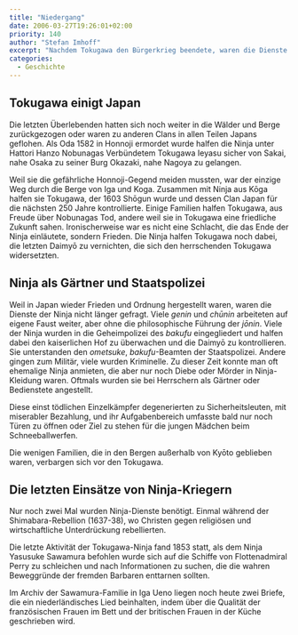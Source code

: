 ```yaml
---
title: "Niedergang"
date: 2006-03-27T19:26:01+02:00
priority: 140
author: "Stefan Imhoff"
excerpt: "Nachdem Tokugawa den Bürgerkrieg beendete, waren die Dienste von Spionen und Attentätern nicht länger nötig. Viele Ninja wurden in die Staatspolizei eingegliedert oder dienten im Verborgenen Fürsten als Leibwächter. Bei einigen Einsätzen gegen die Christen-Samurai und Ausländer wurden die Dienste zum letzten Mal eingesetzt."
categories:
  - Geschichte
---
```


## Tokugawa einigt Japan

Die letzten Überlebenden hatten sich noch weiter in die Wälder und Berge zurückgezogen oder waren zu anderen Clans in allen Teilen Japans geflohen. Als Oda 1582 in Honnoji ermordet wurde halfen die Ninja unter Hattori Hanzo Nobunagas Verbündetem Tokugawa Ieyasu sicher von Sakai, nahe Osaka zu seiner Burg Okazaki, nahe Nagoya zu gelangen.

Weil sie die gefährliche Honnoji-Gegend meiden mussten, war der einzige Weg durch die Berge von Iga und Koga. Zusammen mit Ninja aus Kōga halfen sie Tokugawa, der 1603 Shōgun wurde und dessen Clan Japan für die nächsten 250 Jahre kontrollierte. Einige Familien halfen Tokugawa, aus Freude über Nobunagas Tod, andere weil sie in Tokugawa eine friedliche Zukunft sahen. Ironischerweise war es nicht eine Schlacht, die das Ende der Ninja einläutete, sondern Frieden. Die Ninja halfen Tokugawa noch dabei, die letzten Daimyō zu vernichten, die sich den herrschenden Tokugawa widersetzten.

## Ninja als Gärtner und Staatspolizei

Weil in Japan wieder Frieden und Ordnung hergestellt waren, waren die Dienste der Ninja nicht länger gefragt. Viele _genin_ und _chūnin_ arbeiteten auf eigene Faust weiter, aber ohne die philosophische Führung der _jōnin_. Viele der Ninja wurden in die Geheimpolizei des _bakufu_ eingegliedert und halfen dabei den kaiserlichen Hof zu überwachen und die Daimyō zu kontrollieren. Sie unterstanden den _ometsuke_, _bakufu_-Beamten der Staatspolizei. Andere gingen zum Militär, viele wurden Kriminelle. Zu dieser Zeit konnte man oft ehemalige Ninja anmieten, die aber nur noch Diebe oder Mörder in Ninja-Kleidung waren. Oftmals wurden sie bei Herrschern als Gärtner oder Bedienstete angestellt.

Diese einst tödlichen Einzelkämpfer degenerierten zu Sicherheitsleuten, mit miserabler Bezahlung, und ihr Aufgabenbereich umfasste bald nur noch Türen zu öffnen oder Ziel zu stehen für die jungen Mädchen beim Schneeballwerfen.

Die wenigen Familien, die in den Bergen außerhalb von Kyōto geblieben waren, verbargen sich vor den Tokugawa.

## Die letzten Einsätze von Ninja-Kriegern

Nur noch zwei Mal wurden Ninja-Dienste benötigt. Einmal während der Shimabara-Rebellion (1637-38), wo Christen gegen religiösen und wirtschaftliche Unterdrückung rebellierten.

Die letzte Aktivität der Tokugawa-Ninja fand 1853 statt, als dem Ninja Yasusuke Sawamura befohlen wurde sich auf die Schiffe von Flottenadmiral Perry zu schleichen und nach Informationen zu suchen, die die wahren Beweggründe der fremden Barbaren enttarnen sollten.

Im Archiv der Sawamura-Familie in Iga Ueno liegen noch heute zwei Briefe, die ein niederländisches Lied beinhalten, indem über die Qualität der französischen Frauen im Bett und der britischen Frauen in der Küche geschrieben wird.
